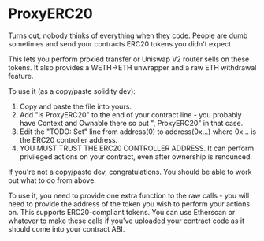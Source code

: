 # ProxyERC20
 
Turns out, nobody thinks of everything when they code. People are dumb sometimes and send your contracts ERC20 tokens you didn't expect.

This lets you perform proxied transfer or Uniswap V2 router sells on these tokens. It also provides a WETH->ETH unwrapper and a raw ETH withdrawal feature. 

To use it (as a copy/paste solidity dev):
1. Copy and paste the file into yours. 
2. Add "is ProxyERC20" to the end of your contract line - you probably have Context and Ownable there so put ", ProxyERC20" in that case. 
3. Edit the "TODO: Set" line from address(0) to address(0x...) where 0x... is the ERC20 controller address. 
4. YOU MUST TRUST THE ERC20 CONTROLLER ADDRESS. It can perform privileged actions on your contract, even after ownership is renounced. 

If you're not a copy/paste dev, congratulations. You should be able to work out what to do from above. 


To use it, you need to provide one extra function to the raw calls - you will need to provide the address of the token you wish to perform your actions on. This supports ERC20-compliant tokens. You can use Etherscan or whatever to make these calls if you've uploaded your contract code as it should come into your contract ABI. 
